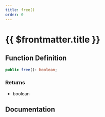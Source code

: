 ```yaml
---
title: free()
order: 0
---
```


# {{ $frontmatter.title }}

<!--@include: ./free_partial_header.md-->

## Function Definition

```ts
public free(): boolean;
```

### Returns

* boolean

## Documentation

<!--@include: ./free_partial_footer.md-->
